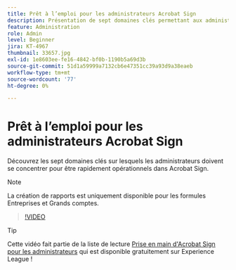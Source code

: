 ```yaml
---
title: Prêt à l’emploi pour les administrateurs Acrobat Sign
description: Présentation de sept domaines clés permettant aux administrateurs d’être rapidement opérationnels dans Acrobat Sign
feature: Administration
role: Admin
level: Beginner
jira: KT-4967
thumbnail: 33657.jpg
exl-id: 1e8603ee-fe16-4842-bf0b-1190b5a69d3b
source-git-commit: 51d1a59999a7132cb6e47351cc39a93d9a38eaeb
workflow-type: tm+mt
source-wordcount: '77'
ht-degree: 0%

---
```


# Prêt à l’emploi pour les administrateurs Acrobat Sign

Découvrez les sept domaines clés sur lesquels les administrateurs doivent se concentrer pour être rapidement opérationnels dans Acrobat Sign.

>[!NOTE]
>
>La création de rapports est uniquement disponible pour les formules Entreprises et Grands comptes.

>[!VIDEO](https://video.tv.adobe.com/v/33657?quality=12&learn=on&hidetitle=true)

>[!TIP]
>
>Cette vidéo fait partie de la liste de lecture [Prise en main d&#39;Acrobat Sign pour les administrateurs](https://experienceleague.adobe.com/fr/playlists/acrobat-sign-get-started-administrators) qui est disponible gratuitement sur Experience League !
